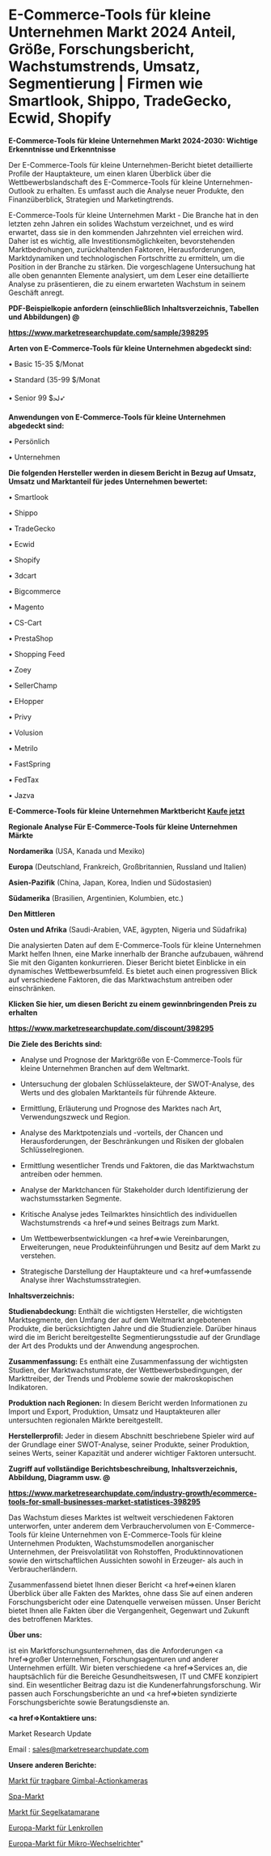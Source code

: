 # E-Commerce-Tools für kleine Unternehmen Markt 2024 Anteil, Größe, Forschungsbericht, Wachstumstrends, Umsatz, Segmentierung | Firmen wie Smartlook, Shippo, TradeGecko, Ecwid, Shopify

<strong>E-Commerce-Tools für kleine Unternehmen Markt 2024-2030: Wichtige Erkenntnisse und Erkenntnisse</strong>

Der E-Commerce-Tools für kleine Unternehmen-Bericht bietet detaillierte Profile der Hauptakteure, um einen klaren Überblick über die Wettbewerbslandschaft des E-Commerce-Tools für kleine Unternehmen-Outlook zu erhalten. Es umfasst auch die Analyse neuer Produkte, den Finanzüberblick, Strategien und Marketingtrends.

E-Commerce-Tools für kleine Unternehmen Markt - Die Branche hat in den letzten zehn Jahren ein solides Wachstum verzeichnet, und es wird erwartet, dass sie in den kommenden Jahrzehnten viel erreichen wird. Daher ist es wichtig, alle Investitionsmöglichkeiten, bevorstehenden Marktbedrohungen, zurückhaltenden Faktoren, Herausforderungen, Marktdynamiken und technologischen Fortschritte zu ermitteln, um die Position in der Branche zu stärken. Die vorgeschlagene Untersuchung hat alle oben genannten Elemente analysiert, um dem Leser eine detaillierte Analyse zu präsentieren, die zu einem erwarteten Wachstum in seinem Geschäft anregt.



<strong><b>PDF-Beispielkopie anfordern (einschließlich Inhaltsverzeichnis, Tabellen und Abbildungen) @ </b></strong>

<strong><a href=https://www.marketresearchupdate.com/sample/398295>

<strong>https://www.marketresearchupdate.com/sample/398295</u></a></strong></strong>



<strong>Arten von E-Commerce-Tools für kleine Unternehmen abgedeckt sind:</strong>

• Basic 15-35 $/Monat

• Standard (35-99 $/Monat

• Senior 99 $ﳊ➶



<strong>Anwendungen von E-Commerce-Tools für kleine Unternehmen abgedeckt sind:</strong>

• Persönlich

• Unternehmen



<strong>Die folgenden Hersteller werden in diesem Bericht in Bezug auf Umsatz, Umsatz und Marktanteil für jedes Unternehmen bewertet:</strong>

• Smartlook

• Shippo

• TradeGecko

• Ecwid

• Shopify

• 3dcart

• Bigcommerce

• Magento

• CS-Cart

• PrestaShop

• Shopping Feed

• Zoey

• SellerChamp

• EHopper

• Privy

• Volusion

• Metrilo

• FastSpring

• FedTax

• Jazva



<strong>E-Commerce-Tools für kleine Unternehmen Marktbericht <a href=https://www.marketresearchupdate.com/buynow/398295>Kaufe jetzt</a></strong>



<strong>Regionale Analyse Für E-Commerce-Tools für kleine Unternehmen Märkte</strong>



<strong>Nordamerika</strong> (USA, Kanada und Mexiko)



<strong>Europa</strong> (Deutschland, Frankreich, Großbritannien, Russland und Italien)



<strong>Asien-Pazifik</strong> (China, Japan, Korea, Indien und Südostasien)



<strong>Südamerika</strong> (Brasilien, Argentinien, Kolumbien, etc.)



<strong>Den Mittleren</strong> 

<strong>Osten und Afrika</strong> (Saudi-Arabien, VAE, ägypten, Nigeria und Südafrika)

Die analysierten Daten auf dem E-Commerce-Tools für kleine Unternehmen Markt helfen Ihnen, eine Marke innerhalb der Branche aufzubauen, während Sie mit den Giganten konkurrieren. Dieser Bericht bietet Einblicke in ein dynamisches Wettbewerbsumfeld. Es bietet auch einen progressiven Blick auf verschiedene Faktoren, die das Marktwachstum antreiben oder einschränken.



<strong>Klicken Sie hier, um diesen Bericht zu einem gewinnbringenden Preis zu erhalten
</strong>

<strong><a href=https://www.marketresearchupdate.com/discount/398295>https://www.marketresearchupdate.com/discount/398295</b></u></strong></a>



<strong>Die Ziele des Berichts sind:</strong>

- Analyse und Prognose der Marktgröße von E-Commerce-Tools für kleine Unternehmen Branchen auf dem Weltmarkt.

- Untersuchung der globalen Schlüsselakteure, der SWOT-Analyse, des Werts und des globalen Marktanteils für führende Akteure.

- Ermittlung, Erläuterung und Prognose des Marktes nach Art, Verwendungszweck und Region.

- Analyse des Marktpotenzials und -vorteils, der Chancen und Herausforderungen, der Beschränkungen und Risiken der globalen Schlüsselregionen.

- Ermittlung wesentlicher Trends und Faktoren, die das Marktwachstum antreiben oder hemmen.

- Analyse der Marktchancen für Stakeholder durch Identifizierung der wachstumsstarken Segmente.

- Kritische Analyse jedes Teilmarktes hinsichtlich des individuellen Wachstumstrends <a href=>und</a> seines Beitrags zum Markt.

- Um Wettbewerbsentwicklungen <a href=>wie</a> Vereinbarungen, Erweiterungen, neue Produkteinführungen und Besitz auf dem Markt zu verstehen.

- Strategische Darstellung der Hauptakteure und <a href=>umfas</a>sende Analyse ihrer Wachstumsstrategien.



<strong>Inhaltsverzeichnis:</strong>



<strong>Studienabdeckung:</strong> Enthält die wichtigsten Hersteller, die wichtigsten Marktsegmente, den Umfang der auf dem Weltmarkt angebotenen Produkte, die berücksichtigten Jahre und die Studienziele. Darüber hinaus wird die im Bericht bereitgestellte Segmentierungsstudie auf der Grundlage der Art des Produkts und der Anwendung angesprochen.



<strong>Zusammenfassung:</strong> Es enthält eine Zusammenfassung der wichtigsten Studien, der Marktwachstumsrate, der Wettbewerbsbedingungen, der Markttreiber, der Trends und Probleme sowie der makroskopischen Indikatoren.



<strong>Produktion nach Regionen:</strong> In diesem Bericht werden Informationen zu Import und Export, Produktion, Umsatz und Hauptakteuren aller untersuchten regionalen Märkte bereitgestellt.



<strong>Herstellerprofil:</strong> Jeder in diesem Abschnitt beschriebene Spieler wird auf der Grundlage einer SWOT-Analyse, seiner Produkte, seiner Produktion, seines Werts, seiner Kapazität und anderer wichtiger Faktoren untersucht.



<strong><b>Zugriff auf vollständige Berichtsbeschreibung, Inhaltsverzeichnis, Abbildung, Diagramm usw. @ </b></strong>

<strong><a href=https://www.marketresearchupdate.com/industry-growth/ecommerce-tools-for-small-businesses-market-statistices-398295>https://www.marketresearchupdate.com/industry-growth/ecommerce-tools-for-small-businesses-market-statistices-398295</a></strong>

Das Wachstum dieses Marktes ist weltweit verschiedenen Faktoren unterworfen, unter anderem dem Verbrauchervolumen von E-Commerce-Tools für kleine Unternehmen von E-Commerce-Tools für kleine Unternehmen Produkten, Wachstumsmodellen anorganischer Unternehmen, der Preisvolatilität von Rohstoffen, Produktinnovationen sowie den wirtschaftlichen Aussichten sowohl in Erzeuger- als auch in Verbraucherländern.

Zusammenfassend bietet Ihnen dieser Bericht <a href=>einen</a> klaren Überblick über alle Fakten des Marktes, ohne dass Sie auf einen anderen Forschungsbericht oder eine Datenquelle verweisen müssen. Unser Bericht bietet Ihnen alle Fakten über die Vergangenheit, Gegenwart und Zukunft des betroffenen Marktes.



<strong>Über uns:</strong>

 ist ein Marktforschungsunternehmen, das die Anforderungen <a href=>großer</a> Unternehmen, Forschungsagenturen und anderer Unternehmen erfüllt. Wir bieten verschiedene <a href=>Services</a> an, die hauptsächlich für die Bereiche Gesundheitswesen, IT und CMFE konzipiert sind. Ein wesentlicher Beitrag dazu ist die Kundenerfahrungsforschung. Wir passen auch Forschungsberichte an und <a href=>bieten</a> syndizierte Forschungsberichte sowie Beratungsdienste an.



<strong><a href=>Kontaktiere uns:</a></strong>

Market Research Update

Email : sales@marketresearchupdate.com



<strong>Unsere anderen Berichte:</strong>

<a href=https://www.linkedin.com/pulse/handheld-gimbal-action-camera-market-size-growth>Markt für tragbare Gimbal-Actionkameras</a>

<a href=https://www.linkedin.com/pulse/spa-market-research-report-reveals-explosive-growth-potential>Spa-Markt</a>

<a href=https://www.linkedin.com/pulse/sailing-catamarans-market-2023-analysis-growth-drivers>Markt für Segelkatamarane</a>

<a href=https://www.linkedin.com/pulse/europe-swivel-casters-market-2023-manufacturers>Europa-Markt für Lenkrollen</a>

<a href=https://www.linkedin.com/pulse/europe-micro-inverter-market-2023-comprehensive>Europa-Markt für Mikro-Wechselrichter</a>"
